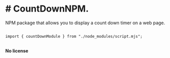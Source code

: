<h1> # CountDownNPM. </h1>

<p> NPM package that allows you to display a count down timer on a web page. </p>

<pre>
<code>
import { countDownModule } from "./node_modules/script.mjs";
</code>
</pre>

<b> No license </b>
